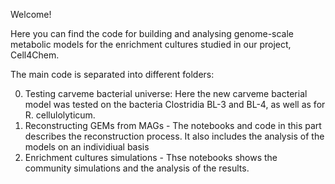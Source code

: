Welcome!

Here you can find the code for building and analysing genome-scale metabolic models for the enrichment cultures studied in our project, Cell4Chem. 

The main code is separated into different folders:

0. Testing carveme bacterial universe:  Here the new carveme bacterial model was tested on the bacteria Clostridia BL-3 and BL-4, as well as for R. cellulolyticum.
1. Reconstructing GEMs from MAGs - The notebooks and code in this part describes the reconstruction process. It also includes the analysis of the models on an individiual basis
2. Enrichment cultures simulations  - Thse notebooks shows the community simulations and the analysis of the results. 
